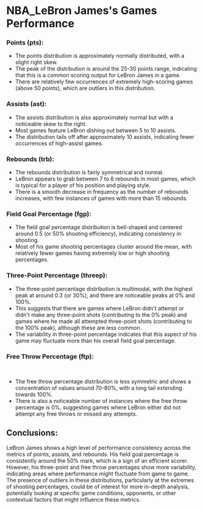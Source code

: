 # NBA_LeBron James's Games Performance

### Points (pts):
- The points distribution is approximately normally distributed, with a slight right skew.
- The peak of the distribution is around the 25-30 points range, indicating that this is a common scoring output for LeBron James in a game.
- There are relatively few occurrences of extremely high-scoring games (above 50 points), which are outliers in this distribution.

### Assists (ast):

- The assists distribution is also approximately normal but with a noticeable skew to the right.
- Most games feature LeBron dishing out between 5 to 10 assists.
- The distribution tails off after approximately 10 assists, indicating fewer occurrences of high-assist games.

### Rebounds (trb):

- The rebounds distribution is fairly symmetrical and normal.
- LeBron appears to grab between 7 to 8 rebounds in most games, which is typical for a player of his position and playing style.
- There is a smooth decrease in frequency as the number of rebounds increases, with few instances of games with more than 15 rebounds.

### Field Goal Percentage (fgp):

- The field goal percentage distribution is bell-shaped and centered around 0.5 (or 50% shooting efficiency), indicating consistency in shooting.
- Most of his game shooting percentages cluster around the mean, with relatively fewer games having extremely low or high shooting percentages.

### Three-Point Percentage (threep):

- The three-point percentage distribution is multimodal, with the highest peak at around 0.3 (or 30%), and there are noticeable peaks at 0% and 100%.
- This suggests that there are games where LeBron didn't attempt or didn't make any three-point shots (contributing to the 0% peak) and games where he made all attempted three-point shots (contributing to the 100% peak), although these are less common.
- The variability in three-point percentage indicates that this aspect of his game may fluctuate more than his overall field goal percentage.

### Free Throw Percentage (ftp):
​
- The free throw percentage distribution is less symmetric and shows a concentration of values around 70-80%, with a long tail extending towards 100%.
- There is also a noticeable number of instances where the free throw percentage is 0%, suggesting games where LeBron either did not attempt any free throws or missed any attempts.

## Conclusions:
LeBron James shows a high level of performance consistency across the metrics of points, assists, and rebounds. His field goal percentage is consistently around the 50% mark, which is a sign of an efficient scorer. However, his three-point and free throw percentages show more variability, indicating areas where performance might fluctuate from game to game. The presence of outliers in these distributions, particularly at the extremes of shooting percentages, could be of interest for more in-depth analysis, potentially looking at specific game conditions, opponents, or other contextual factors that might influence these metrics.
